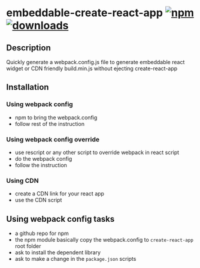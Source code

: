 # embeddable-create-react-app [![npm][npm-image]][npm-url] [![downloads][downloads-image]][downloads-url]

[npm-image]: https://img.shields.io/npm/v/embeddable-create-react-app.svg
[npm-url]: https://www.npmjs.com/package/embeddable-create-react-app
[downloads-image]: https://img.shields.io/npm/dm/embeddable-create-react-app.svg
[downloads-url]: https://www.npmjs.com/package/embeddable-create-react-app

## Description
Quickly generate a webpack.config.js file to generate embeddable react widget or CDN friendly build.min.js without ejecting create-react-app

## Installation


### Using webpack config
- npm to bring the webpack.config
- follow rest of the instruction

### Using webpack config override
- use rescript or any other script to override webpack in react script
- do the webpack config
- follow the instruction

### Using CDN
- create a CDN link for your react app
- use the CDN script

## Using webpack config tasks
- a github repo for npm
- the npm module basically copy the webpack.config to `create-react-app` root folder
- ask to install the dependent library
- ask to make a change in the `package.json` scripts
